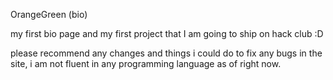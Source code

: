 OrangeGreen (bio)

my first bio page and my first project that I am going to ship on hack club :D

please recommend any changes and things i could do to fix any bugs in the site, i am not fluent in any programming language as of right now.
